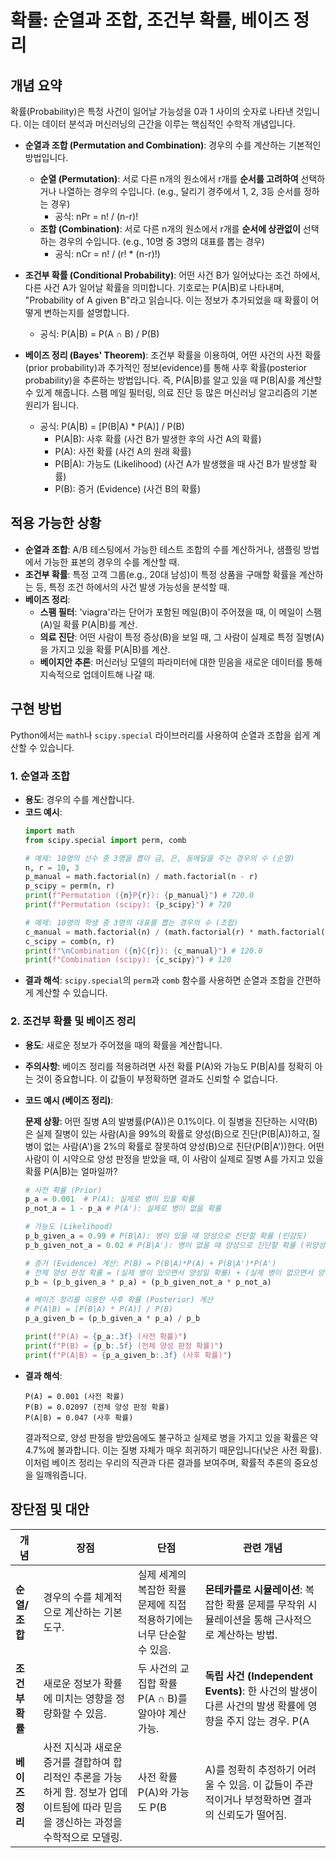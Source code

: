 # 확률: 순열과 조합, 조건부 확률, 베이즈 정리

## 개념 요약

확률(Probability)은 특정 사건이 일어날 가능성을 0과 1 사이의 숫자로 나타낸 것입니다. 이는 데이터 분석과 머신러닝의 근간을 이루는 핵심적인 수학적 개념입니다.

- **순열과 조합 (Permutation and Combination)**: 경우의 수를 계산하는 기본적인 방법입니다.
    - **순열 (Permutation)**: 서로 다른 n개의 원소에서 r개를 **순서를 고려하여** 선택하거나 나열하는 경우의 수입니다. (e.g., 달리기 경주에서 1, 2, 3등 순서를 정하는 경우) 
      - 공식: nPr = n! / (n-r)!
    - **조합 (Combination)**: 서로 다른 n개의 원소에서 r개를 **순서에 상관없이** 선택하는 경우의 수입니다. (e.g., 10명 중 3명의 대표를 뽑는 경우)
      - 공식: nCr = n! / (r! * (n-r)!)

- **조건부 확률 (Conditional Probability)**: 어떤 사건 B가 일어났다는 조건 하에서, 다른 사건 A가 일어날 확률을 의미합니다. 기호로는 P(A|B)로 나타내며, "Probability of A given B"라고 읽습니다. 이는 정보가 추가되었을 때 확률이 어떻게 변하는지를 설명합니다.
    - 공식: P(A|B) = P(A ∩ B) / P(B)

- **베이즈 정리 (Bayes' Theorem)**: 조건부 확률을 이용하여, 어떤 사건의 사전 확률(prior probability)과 추가적인 정보(evidence)를 통해 사후 확률(posterior probability)을 추론하는 방법입니다. 즉, P(A|B)를 알고 있을 때 P(B|A)를 계산할 수 있게 해줍니다. 스팸 메일 필터링, 의료 진단 등 많은 머신러닝 알고리즘의 기본 원리가 됩니다.
    - 공식: P(A|B) = [P(B|A) * P(A)] / P(B)
        - P(A|B): 사후 확률 (사건 B가 발생한 후의 사건 A의 확률)
        - P(A): 사전 확률 (사건 A의 원래 확률)
        - P(B|A): 가능도 (Likelihood) (사건 A가 발생했을 때 사건 B가 발생할 확률)
        - P(B): 증거 (Evidence) (사건 B의 확률)

## 적용 가능한 상황

- **순열과 조합**: A/B 테스팅에서 가능한 테스트 조합의 수를 계산하거나, 샘플링 방법에서 가능한 표본의 경우의 수를 계산할 때.
- **조건부 확률**: 특정 고객 그룹(e.g., 20대 남성)이 특정 상품을 구매할 확률을 계산하는 등, 특정 조건 하에서의 사건 발생 가능성을 분석할 때.
- **베이즈 정리**: 
    - **스팸 필터**: 'viagra'라는 단어가 포함된 메일(B)이 주어졌을 때, 이 메일이 스팸(A)일 확률 P(A|B)를 계산.
    - **의료 진단**: 어떤 사람이 특정 증상(B)을 보일 때, 그 사람이 실제로 특정 질병(A)을 가지고 있을 확률 P(A|B)를 계산.
    - **베이지안 추론**: 머신러닝 모델의 파라미터에 대한 믿음을 새로운 데이터를 통해 지속적으로 업데이트해 나갈 때.

## 구현 방법

Python에서는 `math`나 `scipy.special` 라이브러리를 사용하여 순열과 조합을 쉽게 계산할 수 있습니다.

### 1. 순열과 조합

- **용도**: 경우의 수를 계산합니다.
- **코드 예시**:
  ```python
  import math
  from scipy.special import perm, comb

  # 예제: 10명의 선수 중 3명을 뽑아 금, 은, 동메달을 주는 경우의 수 (순열)
  n, r = 10, 3
  p_manual = math.factorial(n) / math.factorial(n - r)
  p_scipy = perm(n, r)
  print(f"Permutation ({n}P{r}): {p_manual}") # 720.0
  print(f"Permutation (scipy): {p_scipy}") # 720

  # 예제: 10명의 학생 중 3명의 대표를 뽑는 경우의 수 (조합)
  c_manual = math.factorial(n) / (math.factorial(r) * math.factorial(n - r))
  c_scipy = comb(n, r)
  print(f"\nCombination ({n}C{r}): {c_manual}") # 120.0
  print(f"Combination (scipy): {c_scipy}") # 120
  ```
- **결과 해석**: `scipy.special`의 `perm`과 `comb` 함수를 사용하면 순열과 조합을 간편하게 계산할 수 있습니다.

### 2. 조건부 확률 및 베이즈 정리

- **용도**: 새로운 정보가 주어졌을 때의 확률을 계산합니다.
- **주의사항**: 베이즈 정리를 적용하려면 사전 확률 P(A)와 가능도 P(B|A)를 정확히 아는 것이 중요합니다. 이 값들이 부정확하면 결과도 신뢰할 수 없습니다.
- **코드 예시 (베이즈 정리)**:
  
  **문제 상황**: 어떤 질병 A의 발병률(P(A))은 0.1%이다. 이 질병을 진단하는 시약(B)은 실제 질병이 있는 사람(A)을 99%의 확률로 양성(B)으로 진단(P(B|A))하고, 질병이 없는 사람(A')을 2%의 확률로 잘못하여 양성(B)으로 진단(P(B|A'))한다. 어떤 사람이 이 시약으로 양성 판정을 받았을 때, 이 사람이 실제로 질병 A를 가지고 있을 확률 P(A|B)는 얼마일까?

  ```python
  # 사전 확률 (Prior)
  p_a = 0.001  # P(A): 실제로 병이 있을 확률
  p_not_a = 1 - p_a # P(A'): 실제로 병이 없을 확률

  # 가능도 (Likelihood)
  p_b_given_a = 0.99 # P(B|A): 병이 있을 때 양성으로 진단할 확률 (민감도)
  p_b_given_not_a = 0.02 # P(B|A'): 병이 없을 때 양성으로 진단할 확률 (위양성률)

  # 증거 (Evidence) 계산: P(B) = P(B|A)*P(A) + P(B|A')*P(A')
  # 전체 양성 판정 확률 = (실제 병이 있으면서 양성일 확률) + (실제 병이 없으면서 양성일 확률)
  p_b = (p_b_given_a * p_a) + (p_b_given_not_a * p_not_a)

  # 베이즈 정리를 이용한 사후 확률 (Posterior) 계산
  # P(A|B) = [P(B|A) * P(A)] / P(B)
  p_a_given_b = (p_b_given_a * p_a) / p_b

  print(f"P(A) = {p_a:.3f} (사전 확률)")
  print(f"P(B) = {p_b:.5f} (전체 양성 판정 확률)")
  print(f"P(A|B) = {p_a_given_b:.3f} (사후 확률)")
  ```
- **결과 해석**:
  ```
  P(A) = 0.001 (사전 확률)
  P(B) = 0.02097 (전체 양성 판정 확률)
  P(A|B) = 0.047 (사후 확률)
  ```
  결과적으로, 양성 판정을 받았음에도 불구하고 실제로 병을 가지고 있을 확률은 약 4.7%에 불과합니다. 이는 질병 자체가 매우 희귀하기 때문입니다(낮은 사전 확률). 이처럼 베이즈 정리는 우리의 직관과 다른 결과를 보여주며, 확률적 추론의 중요성을 일깨워줍니다.

## 장단점 및 대안

| 개념 | 장점 | 단점 | 관련 개념 |
|---|---|---|---|
| **순열/조합** | 경우의 수를 체계적으로 계산하는 기본 도구. | 실제 세계의 복잡한 확률 문제에 직접 적용하기에는 너무 단순할 수 있음. | **몬테카를로 시뮬레이션**: 복잡한 확률 문제를 무작위 시뮬레이션을 통해 근사적으로 계산하는 방법. |
| **조건부 확률** | 새로운 정보가 확률에 미치는 영향을 정량화할 수 있음. | 두 사건의 교집합 확률 P(A ∩ B)를 알아야 계산 가능. | **독립 사건 (Independent Events)**: 한 사건의 발생이 다른 사건의 발생 확률에 영향을 주지 않는 경우. P(A|B) = P(A). 이 경우 P(A ∩ B) = P(A) * P(B)로 간단히 계산됨. |
| **베이즈 정리** | 사전 지식과 새로운 증거를 결합하여 합리적인 추론을 가능하게 함. 정보가 업데이트됨에 따라 믿음을 갱신하는 과정을 수학적으로 모델링. | 사전 확률 P(A)와 가능도 P(B|A)를 정확히 추정하기 어려울 수 있음. 이 값들이 주관적이거나 부정확하면 결과의 신뢰도가 떨어짐. | **나이브 베이즈 분류기 (Naive Bayes Classifier)**: 베이즈 정리를 이용한 간단하고 강력한 분류 알고리즘. 모든 특성(feature)이 서로 독립적이라고 '순진하게(naively)' 가정함. <br> **베이지안 네트워크 (Bayesian Network)**: 변수들 간의 조건부 의존성을 그래프 형태로 모델링하여 복잡한 확률적 관계를 추론. |
